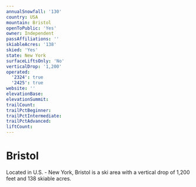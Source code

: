 ```yaml
---
annualSnowfall: '130'
country: USA
mountain: Bristol
openToPublic: 'Yes'
owner: Independent
passAffiliations: ''
skiableAcres: '138'
skied: 'Yes'
state: New York
surfaceLiftsOnly: 'No'
verticalDrop: '1,200'
operated:
  '2324': true
  '2425': true
website: ''
elevationBase:
elevationSummit:
trailCount:
trailPctBeginner:
trailPctIntermediate:
trailPctAdvanced:
liftCount:
---
```



# Bristol

Located in U.S. - New York, Bristol is a ski area with a vertical drop of 1,200 feet and 138 skiable acres.
